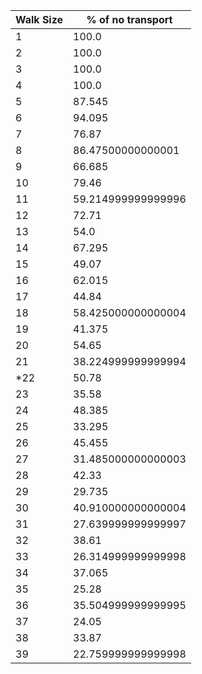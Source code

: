 |Walk Size | % of no transport |
|----------|-------------------|
1  |  100.0
2  |  100.0
3  |  100.0
4  |  100.0
5  |  87.545
6  |  94.095
7  |  76.87
8  |  86.47500000000001
9  |  66.685
10  |  79.46
11  |  59.214999999999996
12  |  72.71
13  |  54.0
14  |  67.295
15  |  49.07
16  |  62.015
17  |  44.84
18  |  58.425000000000004
19  |  41.375
20  |  54.65
21  |  38.224999999999994
*22  |  50.78
23  |  35.58
24  |  48.385
25  |  33.295
26  |  45.455
27  |  31.485000000000003
28  |  42.33
29  |  29.735
30  |  40.910000000000004
31  |  27.639999999999997
32  |  38.61
33  |  26.314999999999998
34  |  37.065
35  |  25.28
36  |  35.504999999999995
37  |  24.05
38  |  33.87
39  |  22.759999999999998
